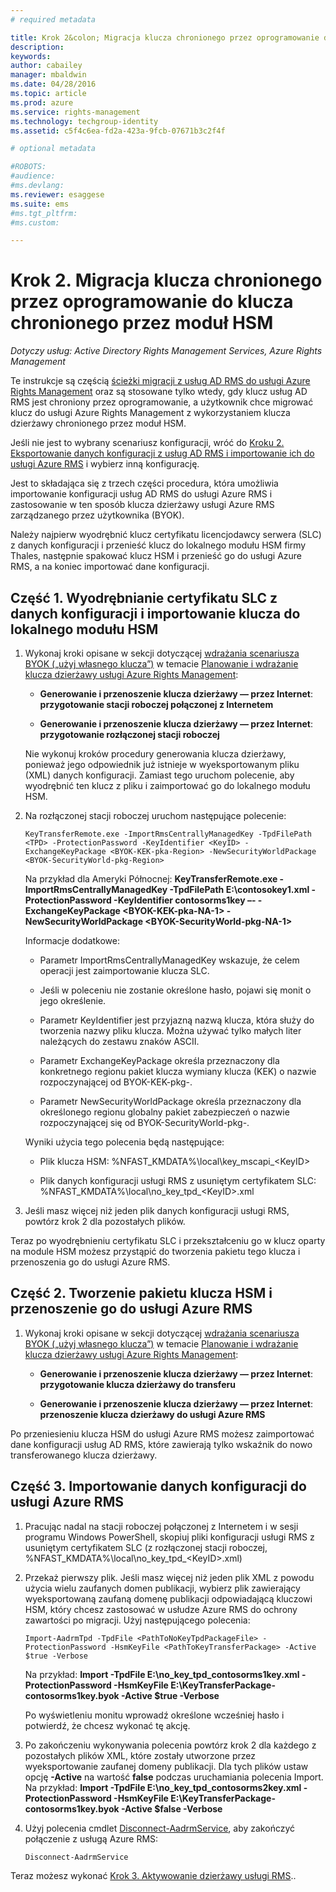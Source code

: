 ```yaml
---
# required metadata

title: Krok 2&colon; Migracja klucza chronionego przez oprogramowanie do klucza chronionego przez moduł HSM | Azure RMS
description:
keywords:
author: cabailey
manager: mbaldwin
ms.date: 04/28/2016
ms.topic: article
ms.prod: azure
ms.service: rights-management
ms.technology: techgroup-identity
ms.assetid: c5f4c6ea-fd2a-423a-9fcb-07671b3c2f4f

# optional metadata

#ROBOTS:
#audience:
#ms.devlang:
ms.reviewer: esaggese
ms.suite: ems
#ms.tgt_pltfrm:
#ms.custom:

---
```


# Krok 2. Migracja klucza chronionego przez oprogramowanie do klucza chronionego przez moduł HSM

*Dotyczy usług: Active Directory Rights Management Services, Azure Rights Management*


Te instrukcje są częścią [ścieżki migracji z usług AD RMS do usługi Azure Rights Management](migrate-from-ad-rms-to-azure-rms.md) oraz są stosowane tylko wtedy, gdy klucz usług AD RMS jest chroniony przez oprogramowanie, a użytkownik chce migrować klucz do usługi Azure Rights Management z wykorzystaniem klucza dzierżawy chronionego przez moduł HSM. 

Jeśli nie jest to wybrany scenariusz konfiguracji, wróć do [Kroku 2. Eksportowanie danych konfiguracji z usług AD RMS i importowanie ich do usługi Azure RMS](migrate-from-ad-rms-to-azure-rms.md#step-2-export-configuration-data-from-ad-rms-and-import-it-to-azure-rms) i wybierz inną konfigurację.

Jest to składająca się z trzech części procedura, która umożliwia importowanie konfiguracji usług AD RMS do usługi Azure RMS i zastosowanie w ten sposób klucza dzierżawy usługi Azure RMS zarządzanego przez użytkownika (BYOK).

Należy najpierw wyodrębnić klucz certyfikatu licencjodawcy serwera (SLC) z danych konfiguracji i przenieść klucz do lokalnego modułu HSM firmy Thales, następnie spakować klucz HSM i przenieść go do usługi Azure RMS, a na koniec importować dane konfiguracji.

## Część 1. Wyodrębnianie certyfikatu SLC z danych konfiguracji i importowanie klucza do lokalnego modułu HSM

1.  Wykonaj kroki opisane w sekcji dotyczącej [wdrażania scenariusza BYOK („użyj własnego klucza”)](plan-implement-tenant-key.md#BKMK_ImplementBYOK) w temacie [Planowanie i wdrażanie klucza dzierżawy usługi Azure Rights Management](plan-implement-tenant-key.md):

    -   **Generowanie i przenoszenie klucza dzierżawy — przez Internet**: **przygotowanie stacji roboczej połączonej z Internetem**

    -   **Generowanie i przenoszenie klucza dzierżawy — przez Internet**: **przygotowanie rozłączonej stacji roboczej**

    Nie wykonuj kroków procedury generowania klucza dzierżawy, ponieważ jego odpowiednik już istnieje w wyeksportowanym pliku (XML) danych konfiguracji. Zamiast tego uruchom polecenie, aby wyodrębnić ten klucz z pliku i zaimportować go do lokalnego modułu HSM.

2.  Na rozłączonej stacji roboczej uruchom następujące polecenie:

    ```
    KeyTransferRemote.exe -ImportRmsCentrallyManagedKey -TpdFilePath <TPD> -ProtectionPassword -KeyIdentifier <KeyID> -ExchangeKeyPackage <BYOK-KEK-pka-Region> -NewSecurityWorldPackage <BYOK-SecurityWorld-pkg-Region>
    ```
    Na przykład dla Ameryki Północnej: **KeyTransferRemote.exe -ImportRmsCentrallyManagedKey -TpdFilePath E:\contosokey1.xml -ProtectionPassword -KeyIdentifier contosorms1key –- -ExchangeKeyPackage &lt;BYOK-KEK-pka-NA-1&gt; -NewSecurityWorldPackage &lt;BYOK-SecurityWorld-pkg-NA-1&gt;**

    Informacje dodatkowe:

    -   Parametr ImportRmsCentrallyManagedKey wskazuje, że celem operacji jest zaimportowanie klucza SLC.

    -   Jeśli w poleceniu nie zostanie określone hasło, pojawi się monit o jego określenie.

    -   Parametr KeyIdentifier jest przyjazną nazwą klucza, która służy do tworzenia nazwy pliku klucza. Można używać tylko małych liter należących do zestawu znaków ASCII.

    -   Parametr ExchangeKeyPackage określa przeznaczony dla konkretnego regionu pakiet klucza wymiany klucza (KEK) o nazwie rozpoczynającej od BYOK-KEK-pkg-.

    -   Parametr NewSecurityWorldPackage określa przeznaczony dla określonego regionu globalny pakiet zabezpieczeń o nazwie rozpoczynającej się od BYOK-SecurityWorld-pkg-.

    Wyniki użycia tego polecenia będą następujące:

    -   Plik klucza HSM: %NFAST_KMDATA%\local\key_mscapi_&lt;KeyID&gt;

    -   Plik danych konfiguracji usługi RMS z usuniętym certyfikatem SLC: %NFAST_KMDATA%\local\no_key_tpd_&lt;KeyID&gt;.xml

3.  Jeśli masz więcej niż jeden plik danych konfiguracji usługi RMS, powtórz krok 2 dla pozostałych plików.

Teraz po wyodrębnieniu certyfikatu SLC i przekształceniu go w klucz oparty na module HSM możesz przystąpić do tworzenia pakietu tego klucza i przenoszenia go do usługi Azure RMS.

## Część 2. Tworzenie pakietu klucza HSM i przenoszenie go do usługi Azure RMS

1.  Wykonaj kroki opisane w sekcji dotyczącej [wdrażania scenariusza BYOK („użyj własnego klucza”)](plan-implement-tenant-key.md#BKMK_ImplementBYOK) w temacie [Planowanie i wdrażanie klucza dzierżawy usługi Azure Rights Management](plan-implement-tenant-key.md):

    -   **Generowanie i przenoszenie klucza dzierżawy — przez Internet**: **przygotowanie klucza dzierżawy do transferu**

    -   **Generowanie i przenoszenie klucza dzierżawy — przez Internet**: **przenoszenie klucza dzierżawy do usługi Azure RMS**

Po przeniesieniu klucza HSM do usługi Azure RMS możesz zaimportować dane konfiguracji usług AD RMS, które zawierają tylko wskaźnik do nowo transferowanego klucza dzierżawy.

## Część 3. Importowanie danych konfiguracji do usługi Azure RMS

1.  Pracując nadal na stacji roboczej połączonej z Internetem i w sesji programu Windows PowerShell, skopiuj pliki konfiguracji usługi RMS z usuniętym certyfikatem SLC (z rozłączonej stacji roboczej, %NFAST_KMDATA%\local\no_key_tpd_&lt;KeyID&gt;.xml)

2.  Przekaż pierwszy plik. Jeśli masz więcej niż jeden plik XML z powodu użycia wielu zaufanych domen publikacji, wybierz plik zawierający wyeksportowaną zaufaną domenę publikacji odpowiadającą kluczowi HSM, który chcesz zastosować w usłudze Azure RMS do ochrony zawartości po migracji. Użyj następującego polecenia:

    ```
    Import-AadrmTpd -TpdFile <PathToNoKeyTpdPackageFile> -ProtectionPassword -HsmKeyFile <PathToKeyTransferPackage> -Active $true -Verbose
    ```
    Na przykład: **Import -TpdFile E:\no_key_tpd_contosorms1key.xml -ProtectionPassword -HsmKeyFile E:\KeyTransferPackage-contosorms1key.byok -Active $true -Verbose**

    Po wyświetleniu monitu wprowadź określone wcześniej hasło i potwierdź, że chcesz wykonać tę akcję.

3.  Po zakończeniu wykonywania polecenia powtórz krok 2 dla każdego z pozostałych plików XML, które zostały utworzone przez wyeksportowanie zaufanej domeny publikacji. Dla tych plików ustaw opcję **-Active** na wartość **false** podczas uruchamiania polecenia Import. Na przykład: **Import -TpdFile E:\no_key_tpd_contosorms2key.xml -ProtectionPassword -HsmKeyFile E:\KeyTransferPackage-contosorms1key.byok -Active $false -Verbose**

4.  Użyj polecenia cmdlet [Disconnect-AadrmService](http://msdn.microsoft.com/library/windowsazure/dn629416.aspx), aby zakończyć połączenie z usługą Azure RMS:

    ```
    Disconnect-AadrmService
    ```

Teraz możesz wykonać [Krok 3. Aktywowanie dzierżawy usługi RMS](migrate-from-ad-rms-to-azure-rms.md#BKMK_Step3Migration)..




<!--HONumber=Apr16_HO4-->


